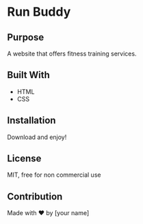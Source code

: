 # Run Buddy

## Purpose
A website that offers fitness training services. 

## Built With
* HTML
* CSS

## Installation
Download and enjoy!

## License
MIT, free for non commercial use

## Contribution
Made with ❤️ by [your name]

